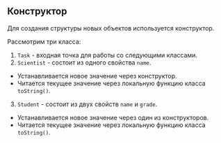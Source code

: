 ## Конструктор

Для создания структуры новых объектов используется конструктор.

Рассмотрим три класса:

1. `Task` - входная точка для работы со следующими классами.
2. `Scientist` - состоит из одного свойства `name`.

- Устанавливается новое значение через конструктор.
- Читается текущее значение через локальную функцию класса `toString()`.

3. `Student` - состоит из двух свойств `name` и `grade`.

- Устанавливается новое значение через один из конструкторов.
- Читается текущее значение через локальную функцию класса `toString()`.